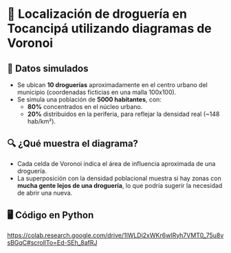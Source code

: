 # 📝 Localización de droguería en Tocancipá utilizando diagramas de Voronoi

## 📍 Datos simulados
* Se ubican **10 droguerías** aproximadamente en el centro urbano del municipio (coordenadas ficticias en una malla 100x100).
* Se simula una población de **5000 habitantes**, con:
  - **80%** concentrados en el núcleo urbano.
  - **20%** distribuidos en la periferia, para reflejar la densidad real (~148 hab/km²).

## 🔍 ¿Qué muestra el diagrama?
* Cada celda de Voronoi indica el área de influencia aproximada de una droguería.
* La superposición con la densidad poblacional muestra si hay zonas con **mucha gente lejos de una droguería**, lo que podría sugerir la necesidad de abrir una nueva.

## 🖥️ Código en Python 
https://colab.research.google.com/drive/1lWLDi2xWKr6wIRyh7VMT0_75u8vsBGqC#scrollTo=Ed-SEh_8afRJ

